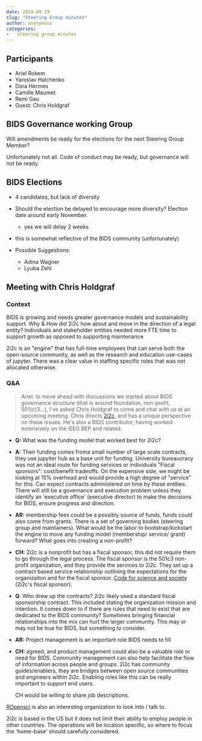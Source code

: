 ```yaml
---
date: 2024-09-19
slug: "Steering Group minutes"
author: anonymous
categories:
-   steering group minutes
---
```


<!-- more -->

## Participants

-   Ariel Rokem
-   Yaroslav Halchenko
-   Dora Hermes
-   Camille Maumet
-   Remi Gau
-   Guest: Chris Holdgraf

## BIDS Governance working Group

Will amendments be ready for the elections for the next Steering Group Member?

Unfortunately not all.
Code of conduct may be ready, but governance will not be ready.

## BIDS Elections

-   4 candidates, but lack of diversity

-   Should the election be delayed to encourage more diversity? Election date around early November.
    -   yes we will delay 2 weeks

-   this is somewhat reflective of the BIDS community (unfortunately)

-   Possible Suggestions:
    -   Adina Wagner
    -   Lyuba Zehl

## Meeting with Chris Holdgraf

### Context

BIDS is growing and needs greater governance models and sustainability support.
Why & How did 2i2c how about and move in the direction of a legal entity?
Individuals and stakeholder entities needed more FTE time to support growth as opposed to supporting maintenance

2i2c is an "engine" that has full-time employees that can serve both the open-source community,
as well as the research and education use-cases of jupyter.
There was a clear value in staffing specific roles that was not allocated otherwise.

### Q&A

> Ariel: to move ahead with discussions we started about BIDS governance structure
> (that is around foundation, non-profit, 501(c)3...), I've asked Chris Holdgraf to come and chat with us at an upcoming meeting.
> Chris directs [2i2c](https://2i2c.org/), and has a unique perspective on these issues.
> He's also a BIDS contributor, having worked extensively on the iEEG BEP and related.

-   **Q:** What was the funding model that worked best for 2i2c?

-   **A:** Their funding comes froma small number of large scale contracts, they use jupyiter hub as a base unit for funding.
    University bureaucracy was not an ideal route for funding services or individuals
    "Fiscal sponsors": cost/benefit tradeoffs.
    On the expensive side, we might be looking at 15% overhead and would provide a high degree of "service" for this.
    Can expect contracts administered on time by these entities.
    There will still be a governance and execution problem unless they identify an 'executive office'
    (executive director) to make the decisions for BIDS, ensure progress and direction.

-   **AR:** membership fees could be a possibly source of funds, funds could also come from grants.
    There is a set of governing bodies (steering group and maintainers).
    What would be the labor to bootstrap/kickstart the engine to move any funding model (membership/ service/ grant) forward?
    What goes into creating a non-profit?

-   **CH:** 2i2c is a nonprofit but has a fiscal sponsor, this did not require them to go through the legal process.
    The fiscal sponsor is the 501c3 non-profit organization, and they provide the services to 2i2c.
    They set up a contract based service relationship outlining the expectations for the organizaiton and for the fiscal sponsor.
    [Code for science and society](https://www.codeforsociety.org/) (2i2c's fiscal sponsor).

-   **Q**: Who drew up the contracts? 2i2c likely used a standard fiscal sponsorship contract.
    This included stating the organization mission and intention.
    It comes down to if there are rules that need to exist that are dedicated to the BIDS community?
    Sometimes bringing financial relationships into the mix can hurt the larger community.
    This may or may not be true for BIDS, but something to consider.

-   **AR:** Project management is an important role BIDS needs to fill

-   **CH:** agreed, and product management could also be a valuable role or need for BIDS.
    Community management can also help facilitate the flow of information across people and groups.
    2i2c has community guides/enablers, they are bridges between open source communities and engineers within 2i2c.
    Enabling roles like this can be really important to support end users.

    CH would be willing to share job descriptions.

[ROpensci](https://ropensci.org/) is also an interesting organization to look into / talk to.

2i2c is based in the US but it does not limit their ability to employ people in other countries.
The operations will be location specific, so  where to focus the 'home-base' should carefully considered.
